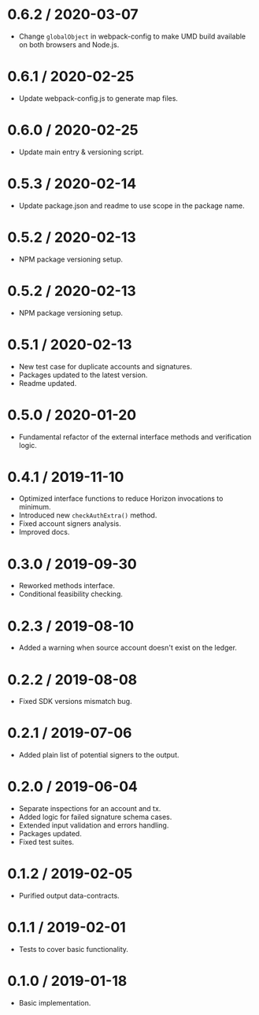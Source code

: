 0.6.2 / 2020-03-07
==================

* Change `globalObject` in webpack-config to make UMD build available on both browsers and Node.js.

0.6.1 / 2020-02-25
==================

* Update webpack-config.js to generate map files.

0.6.0 / 2020-02-25
==================

* Update main entry & versioning script.

0.5.3 / 2020-02-14
==================

* Update package.json and readme to use scope in the package name.

0.5.2 / 2020-02-13
==================

* NPM package versioning setup.

0.5.2 / 2020-02-13
==================

* NPM package versioning setup.

0.5.1 / 2020-02-13
==================

* New test case for duplicate accounts and signatures.
* Packages updated to the latest version.
* Readme updated.

0.5.0 / 2020-01-20
==================

* Fundamental refactor of the external interface methods and verification logic.

0.4.1 / 2019-11-10
==================

* Optimized interface functions to reduce Horizon invocations to minimum.
* Introduced new `checkAuthExtra()` method.
* Fixed account signers analysis.
* Improved docs.

0.3.0 / 2019-09-30
==================

* Reworked methods interface.
* Conditional feasibility checking.

0.2.3 / 2019-08-10
==================

* Added a warning when source account doesn't exist on the ledger.

0.2.2 / 2019-08-08
==================

* Fixed SDK versions mismatch bug.

0.2.1 / 2019-07-06
==================

* Added plain list of potential signers to the output.

0.2.0 / 2019-06-04
==================

* Separate inspections for an account and tx.
* Added logic for failed signature schema cases.
* Extended input validation and errors handling.
* Packages updated.
* Fixed test suites.

0.1.2 / 2019-02-05
==================

* Purified output data-contracts.

0.1.1 / 2019-02-01
==================

* Tests to cover basic functionality.

0.1.0 / 2019-01-18
==================

* Basic implementation.